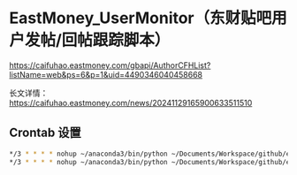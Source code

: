 # EastMoney_UserMonitor（东财贴吧用户发帖/回帖跟踪脚本）


https://caifuhao.eastmoney.com/gbapi/AuthorCFHList?listName=web&ps=6&p=1&uid=4490346040458668
<!-- "post_source_id": "20241129165900633511510", -->

长文详情：https://caifuhao.eastmoney.com/news/20241129165900633511510
<script>
  try {
    var extenddata= {"ArtCode":"20241129165900633511510","SubTitle":"","ColumnIds":"2","SubColumnIds":"","ListImage":"","Digest":"","MediaName":"","MediaType":"","RelationAccountId":"","IsLink":0,"IsSimpleVideo":0,"Videos":[],"TipState":1,"ArticleStocks":["zssh000001"],"Participles":[],"CategoryId":"","TagId":"0","ArticleType":0,"Voices":[],"DigestAuto":"$上证指数(SH000001)$      昨天说了点技术。不好保留。所以删了。你们有自己的意见可以保留。不需要在我帖子下面说。我发出来是给信任我的看的。你不信我我说了反着来就行了。比如那些还在等3100的。2800的。其实炒股就是做好自己。炒股就是要自信。既然自己相信会到3100那么一定要等到3100。也别和我杠，要杠的把我1月15号大盘开始调整后发的帖子评论看完。今天收了3326。我只能说，控的太好了。昨天说了大盘应该会在3275-3330之间玩个2天。今天拉到了我前几天给的诱多点3350以","IsOriginal":0,"MisdeedState":0,"MisdeedReason":"","ApprovalState":1,"ApprovalReason":"","TimingPost":0,"TimingPostTime":"","LastModifyFrom":null,"GubaTalkCategoryId":null,"GubaTalkId":null,"GubaTalkVersion":null,"CFHQuote":null,"CatalogPattern":0,"ImportState":0,"IsReCommendRead":0,"ZMTBizType":0,"ZMTLKType":0,"ZMTLKVideoID":null,"ZMTLKVideoState":0,"ZMTLKVideoUIStyle":0,"ZMTLKVideoPubState":0,"ZMTLKStartTime":null,"ZMTLKEndTime":null,"ZMTLKCover":null,"ZMTLKHCover":null,"ZMTLKVCover":null,"ZMTLKHotScore":0,"ZMTLKHotScoreSwitch":false,"ZMTLKWebDistType":0,"ZMTPlatFrom":null,"ZMTLKAppDistType":0,"ZMTLKMpParam":null,"ZMTLKExt":null,"ZMTLKSource":0,"ZMTLKColumnName":null,"ZMTLKSubColumnName":null,"ZMTLKListState":0,"ZMTLKVodWith":0,"ZMTLKVodHigh":0,"ZMTVideoLabel":null,"ZMTRecVideoID":null,"ZMTStocks":null,"ZMTJJZhCode":null,"ZMTActType":0,"ZMTActStartTime":null,"ZMTActEndTime":null,"ZMTOmsPlat":0,"ArticleStocksList":[{"StockID":"zssh000001","StockName":"上证指数"}],"postmodules":[]}
    var articleTxt = "<div class=\"xeditor_content app_h5_article\"><p><span class=\"insert-data guba_stock\" data-marketcode=\"SH000001\" data-markettype=\"1\" data-stockcode=\"000001\" data-stockname=\"上证指数\" data-dougu=\"0\">$上证指数(SH000001)$&nbsp;</span>&nbsp;</p><p>昨天说了点技术。</p><p>不好保留。</p><p>所以删了。</p><p>你们有自己的意见可以保留。</p><p>不需要在我帖子下面说。</p><p>我发出来是给信任我的看的。</p><p>你不信我我说了反着来就行了。</p><p>比如那些还在等3100的。2800的。</p><p>其实炒股就是做好自己。</p><p>炒股就是要自信。</p><p>既然自己相信会到3100那么一定要等到3100。</p><p>也别和我杠，要杠的把我1月15号大盘开始调整后发的帖子评论看完。</p><p>今天收了3326。我只能说，控的太好了。</p><p>昨天说了大盘应该会在3275-3330之间玩个2天。</p><p>今天拉到了我前几天给的诱多点3350以上。</p><p>也算是个小诱多。</p><p>不过这个没多大回踩。</p><p>下周呢很简单。</p><p>下周一连续强势今天就直接站上了3340以上了。</p><p>既然今天回落了。并且回落到我给的空间3330以内。</p><p>那么就一切照旧。</p><p>下周还是走线为主。</p><p>有个超级诱多还没来。</p><p>下周如果周1-2走的很墨迹。那么要注意周3-4出现一波跌。周五给大阳。</p><p>周一如果给阳线，但是有冲高回落收红但是不强，那么要小心周二出现阴线。</p><p>说真的。我都很懒的具体去看。</p><p>大趋势把握住就行了。短期涨跌真的不符合我的操作。</p><p>就这样，周末快乐。</p><p>时间也很快。一下就12月了。</p></div>"
  } catch (error) {
    
  }
</script>

## Crontab 设置

```bash
*/3 * * * * nohup ~/anaconda3/bin/python ~/Documents/Workspace/github/eastmoney_monitor/my_reply.py >> ~/reply.log 2>&1 &
*/3 * * * * nohup ~/anaconda3/bin/python ~/Documents/Workspace/github/eastmoney_monitor/my_post.py >> ~/post.log 2>&1 &
```